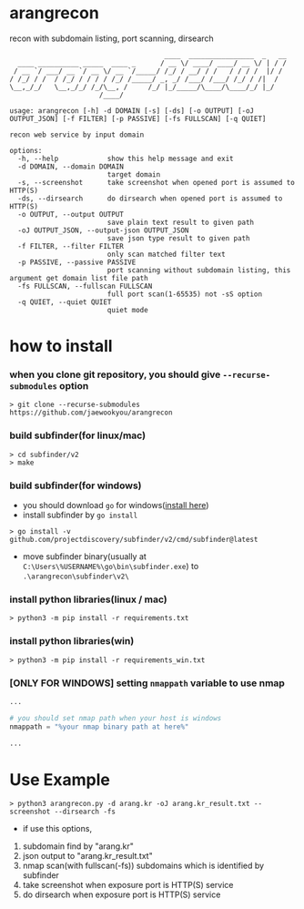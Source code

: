 # arangrecon
recon with subdomain listing, port scanning, dirsearch
```
                                      ____  ________________  _   __
  ____ __________ _____  ____ _      / __ \/ ____/ ____/ __ \/ | / /
 / __ `/ ___/ __ `/ __ \/ __ `/_____/ /_/ / __/ / /   / / / /  |/ / 
/ /_/ / /  / /_/ / / / / /_/ /_____/ _, _/ /___/ /___/ /_/ / /|  /  
\__,_/_/   \__,_/_/ /_/\__, /     /_/ |_/_____/\____/\____/_/ |_/   
                      /____/                                        

usage: arangrecon [-h] -d DOMAIN [-s] [-ds] [-o OUTPUT] [-oJ OUTPUT_JSON] [-f FILTER] [-p PASSIVE] [-fs FULLSCAN] [-q QUIET]

recon web service by input domain

options:
  -h, --help            show this help message and exit
  -d DOMAIN, --domain DOMAIN
                        target domain
  -s, --screenshot      take screenshot when opened port is assumed to HTTP(S)
  -ds, --dirsearch      do dirsearch when opened port is assumed to HTTP(S)
  -o OUTPUT, --output OUTPUT
                        save plain text result to given path
  -oJ OUTPUT_JSON, --output-json OUTPUT_JSON
                        save json type result to given path
  -f FILTER, --filter FILTER
                        only scan matched filter text
  -p PASSIVE, --passive PASSIVE
                        port scanning without subdomain listing, this argument get domain list file path
  -fs FULLSCAN, --fullscan FULLSCAN
                        full port scan(1-65535) not -sS option
  -q QUIET, --quiet QUIET
                        quiet mode
```

# how to install

### when you clone git repository, you should give `--recurse-submodules` option
```
> git clone --recurse-submodules https://github.com/jaewookyou/arangrecon
```

### build subfinder(for linux/mac)
```
> cd subfinder/v2
> make
```
### build subfinder(for windows)
 * you should download `go` for windows([install here](https://go.dev/dl/))
 * install subfinder by `go install`
```
> go install -v github.com/projectdiscovery/subfinder/v2/cmd/subfinder@latest
```
 * move subfinder binary(usually at `C:\Users\%USERNAME%\go\bin\subfinder.exe`) to `.\arangrecon\subfinder\v2\`

### install python libraries(linux / mac)
```
> python3 -m pip install -r requirements.txt
```

### install python libraries(win)
```
> python3 -m pip install -r requirements_win.txt
```

### [ONLY FOR WINDOWS] setting `nmappath` variable to use nmap
```python
...

# you should set nmap path when your host is windows
nmappath = "%your nmap binary path at here%"

...
```

# Use Example

```
> python3 arangrecon.py -d arang.kr -oJ arang.kr_result.txt --screenshot --dirsearch -fs
```
- if use this options,
1. subdomain find by "arang.kr"
2. json output to "arang.kr_result.txt"
3. nmap scan(with fullscan(-fs)) subdomains which is identified by subfinder
4. take screenshot when exposure port is HTTP(S) service
5. do dirsearch when exposure port is HTTP(S) service
